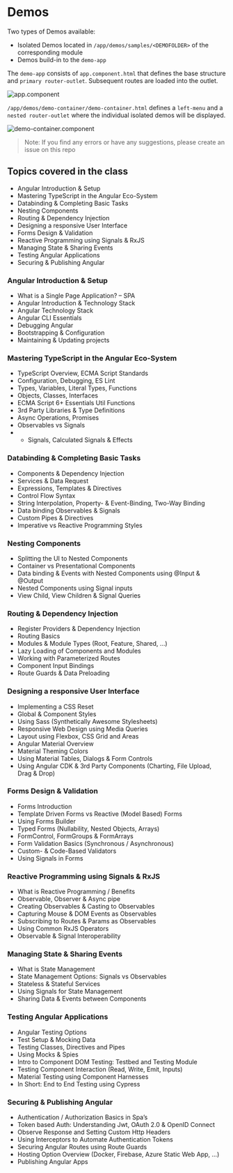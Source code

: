 # Demos

Two types of Demos available:

- Isolated Demos located in `/app/demos/samples/<DEMOFOLDER>` of the corresponding module
- Demos build-in to the `demo-app`

The `demo-app` consists of `app.component.html` that defines the base structure and `primary router-outlet`. Subsequent routes are loaded into the outlet.

![app.component](_images/app.component.html.png)

`/app/demos/demo-container/demo-container.html` defines a `left-menu` and a `nested router-outlet` where the individual isolated demos will be displayed.

![demo-container.component](_images/demo-container.png)

> Note: If you find any errors or have any suggestions, please create an issue on this repo

## Topics covered in the class

- Angular Introduction & Setup
- Mastering TypeScript in the Angular Eco-System
- Databinding & Completing Basic Tasks
- Nesting Components
- Routing & Dependency Injection
- Designing a responsive User Interface
- Forms Design & Validation
- Reactive Programming using Signals & RxJS
- Managing State & Sharing Events
- Testing Angular Applications
- Securing & Publishing Angular

### Angular Introduction & Setup

- What is a Single Page Application? – SPA
- Angular Introduction & Technology Stack
- Angular Technology Stack
- Angular CLI Essentials
- Debugging Angular
- Bootstrapping & Configuration
- Maintaining & Updating projects

### Mastering TypeScript in the Angular Eco-System

- TypeScript Overview, ECMA Script Standards
- Configuration, Debugging, ES Lint
- Types, Variables, Literal Types, Functions
- Objects, Classes, Interfaces
- ECMA Script 6+ Essentials Util Functions
- 3rd Party Libraries & Type Definitions
- Async Operations, Promises 
- Observables vs Signals
- - Signals, Calculated Signals & Effects

### Databinding & Completing Basic Tasks

- Components & Dependency Injection 
- Services & Data Request
- Expressions, Templates & Directives
- Control Flow Syntax
- String Interpolation, Property- & Event-Binding, Two-Way Binding
- Data binding Observables & Signals
- Custom Pipes & Directives
- Imperative vs Reactive Programming Styles

### Nesting Components

- Splitting the UI to Nested Components
- Container vs Presentational Components
- Data binding & Events with Nested Components using @Input & @Output
- Nested Components using Signal inputs
- View Child, View Children & Signal Queries

### Routing & Dependency Injection

- Register Providers & Dependency Injection
- Routing Basics
- Modules & Module Types (Root, Feature, Shared, ...)
- Lazy Loading of Components and Modules
- Working with Parameterized Routes
- Component Input Bindings
- Route Guards & Data Preloading

### Designing a responsive User Interface

- Implementing a CSS Reset
- Global & Component Styles
- Using Sass (Synthetically Awesome Stylesheets)
- Responsive Web Design using Media Queries
- Layout using Flexbox, CSS Grid and Areas
- Angular Material Overview
- Material Theming Colors
- Using Material Tables, Dialogs & Form Controls
- Using Angular CDK & 3rd Party Components (Charting, File Upload, Drag & Drop)

### Forms Design & Validation

- Forms Introduction
- Template Driven Forms vs Reactive (Model Based) Forms
- Using Forms Builder
- Typed Forms (Nullability, Nested Objects, Arrays)
- FormControl, FormGroups & FormArrays
- Form Validation Basics (Synchronous / Asynchronous)
- Custom- & Code-Based Validators
- Using Signals in Forms

### Reactive Programming using Signals & RxJS

- What is Reactive Programming / Benefits
- Observable, Observer & Async pipe
- Creating Observables & Casting to Observables
- Capturing Mouse & DOM Events as Observables
- Subscribing to Routes & Params as Observables
- Using Common RxJS Operators
- Observable & Signal Interoperability

### Managing State & Sharing Events

- What is State Management
- State Management Options: Signals vs Observables
- Stateless & Stateful Services
- Using Signals for State Management
- Sharing Data & Events between Components

### Testing Angular Applications

- Angular Testing Options
- Test Setup & Mocking Data
- Testing Classes, Directives and Pipes
- Using Mocks & Spies
- Intro to Component DOM Testing: Testbed and Testing Module
- Testing Component Interaction (Read, Write, Emit, Inputs)
- Material Testing using Component Harnesses
- In Short: End to End Testing using Cypress

### Securing & Publishing Angular

- Authentication / Authorization Basics in Spa’s
- Token based Auth: Understanding Jwt, OAuth 2.0 & OpenID Connect
- Observe Response and Setting Custom Http Headers
- Using Interceptors to Automate Authentication Tokens
- Securing Angular Routes using Route Guards
- Hosting Option Overview (Docker, Firebase, Azure Static Web App, …)
- Publishing Angular Apps
